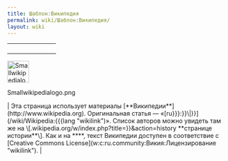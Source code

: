 ```yaml
---
title: Шаблон:Википедия
permalink: wiki/Шаблон:Википедия/
layout: wiki
---
```


|                                                                                                                                                                               |                                                                                                                                                                                                                                                                                                                                                                                                                        |
|-------------------------------------------------------------------------------------------------------------------------------------------------------------------------------|------------------------------------------------------------------------------------------------------------------------------------------------------------------------------------------------------------------------------------------------------------------------------------------------------------------------------------------------------------------------------------------------------------------------|
| <figure>                                                                                                                                                                      
 <img src="Smallwikipedialogo.png" title="Smallwikipedialogo.png" width="50" alt="Smallwikipedialogo.png" /><figcaption aria-hidden="true">Smallwikipedialogo.png</figcaption>  
 </figure>                                                                                                                                                                      | Эта страница использует материалы [**Википедии**](http://www.wikipedia.org). Оригинальная статья — «[ru}}}:}}\|}}](/wiki/Wikipedia:{{{lang "wikilink")». Список авторов можно увидеть там же на \[<http://>.wikipedia.org/w/index.php?title=}}&action=history **странице истории**\]. Как и на ****, текст Википедии доступен в соответствие с [Creative Commons License](w:c:ru.community:Викия:Лицензирование "wikilink"). |

  
<noinclude></noinclude>

